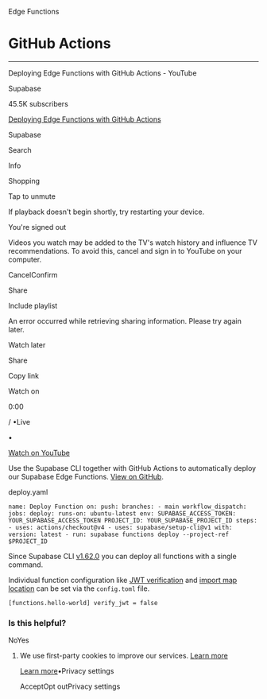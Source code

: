 Edge Functions

# GitHub Actions

* * *

Deploying Edge Functions with GitHub Actions - YouTube

Supabase

45.5K subscribers

[Deploying Edge Functions with GitHub Actions](https://www.youtube.com/watch?v=l2KlzGrhB6w)

Supabase

Search

Info

Shopping

Tap to unmute

If playback doesn't begin shortly, try restarting your device.

You're signed out

Videos you watch may be added to the TV's watch history and influence TV recommendations. To avoid this, cancel and sign in to YouTube on your computer.

CancelConfirm

Share

Include playlist

An error occurred while retrieving sharing information. Please try again later.

Watch later

Share

Copy link

Watch on

0:00

/ •Live

•

[Watch on YouTube](https://www.youtube.com/watch?v=l2KlzGrhB6w "Watch on YouTube")

Use the Supabase CLI together with GitHub Actions to automatically deploy our Supabase Edge Functions. [View on GitHub](https://github.com/supabase/supabase/tree/master/examples/edge-functions/supabase/functions/github-action-deploy).

deploy.yaml

`
name: Deploy Function
on:
push:
    branches:
      - main
workflow_dispatch:
jobs:
deploy:
    runs-on: ubuntu-latest
    env:
      SUPABASE_ACCESS_TOKEN: YOUR_SUPABASE_ACCESS_TOKEN
      PROJECT_ID: YOUR_SUPABASE_PROJECT_ID
    steps:
      - uses: actions/checkout@v4
      - uses: supabase/setup-cli@v1
        with:
          version: latest
      - run: supabase functions deploy --project-ref $PROJECT_ID
`

Since Supabase CLI [v1.62.0](https://github.com/supabase/cli/releases/tag/v1.62.0) you can deploy all functions with a single command.

Individual function configuration like [JWT verification](https://supabase.com/docs/guides/cli/config#functions.function_name.verify_jwt) and [import map location](https://supabase.com/docs/guides/cli/config#functions.function_name.import_map) can be set via the `config.toml` file.

`
[functions.hello-world]
verify_jwt = false
`

### Is this helpful?

NoYes

1. We use first-party cookies to improve our services. [Learn more](https://supabase.com/privacy#8-cookies-and-similar-technologies-used-on-our-european-services)



   [Learn more](https://supabase.com/privacy#8-cookies-and-similar-technologies-used-on-our-european-services)•Privacy settings





   AcceptOpt outPrivacy settings